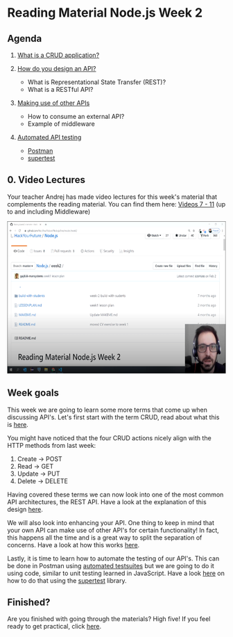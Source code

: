 # Reading Material Node.js Week 2

## Agenda

1. [What is a CRUD application?](https://study.hackyourfuture.net/#/definitions/crud)
2. [How do you design an API?](https://study.hackyourfuture.net/#/the-internet/designing-apis.md)
   - What is Representational State Transfer (REST)?
   - What is a RESTful API?

3. [Making use of other APIs](https://study.hackyourfuture.net/#/node-js/consuming-apis.md)
   - How to consume an external API?
   - Example of middleware
4. [Automated API testing](https://study.hackyourfuture.net/#/testing/api-testing.md)
   - [Postman](https://www.postman.com/use-cases/api-testing-automation/)
   - [supertest](https://www.npmjs.com/package/supertest)

## 0. Video Lectures

Your teacher Andrej has made video lectures for this week's material that complements the reading material. You can find them here: [Videos 7 - 11](https://www.youtube.com/playlist?list=PLVYDhqbgYpYXpc_l_Vlj8yz3LjgkkWXnn) (up to and including Middleware)

<a href="https://www.youtube.com/playlist?list=PLVYDhqbgYpYXpc_l_Vlj8yz3LjgkkWXnn" target="_blank"><img src="../assets/andrej.png" width="600" height="350" alt="HYF Video" /></a>

## Week goals

This week we are going to learn some more terms that come up when discussing API's. Let's first start with the term CRUD, read about what this is [here](https://study.hackyourfuture.net/#/definitions/crud).

You might have noticed that the four CRUD actions nicely align with the HTTP methods from last week:

1. Create -> POST
2. Read -> GET
3. Update -> PUT
4. Delete -> DELETE

Having covered these terms we can now look into one of the most common API architectures, the REST API. Have a look at the explanation of this design [here](https://study.hackyourfuture.net/#/the-internet/designing-apis.md).

We will also look into enhancing your API. One thing to keep in mind that your own API can make use of other API's for certain functionality! In fact, this happens all the time and is a great way to split the separation of concerns. Have a look at how this works [here](https://study.hackyourfuture.net/#/node-js/consuming-apis.md).

Lastly, it is time to learn how to automate the testing of our API's. This can be done in Postman using [automated testsuites](https://www.postman.com/use-cases/api-testing-automation/) but we are going to do it using code, similar to unit testing learned in JavaScript. Have a look [here](https://study.hackyourfuture.net/#/testing/api-testing.md) on how to do that using the [supertest](https://www.npmjs.com/package/supertest) library.

## Finished?

Are you finished with going through the materials? High five! If you feel ready to get practical, click [here](./MAKEME.md).
